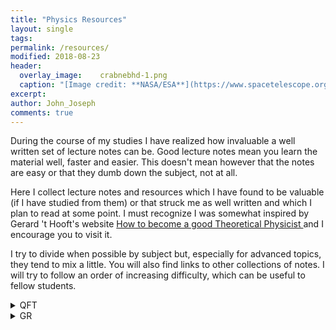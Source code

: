 ```yaml
---
title: "Physics Resources"
layout: single
tags:
permalink: /resources/
modified: 2018-08-23
header:
  overlay_image:  	crabnebhd-1.png
  caption: "[Image credit: **NASA/ESA**](https://www.spacetelescope.org/images/heic0515a/)"
excerpt: 
author: John_Joseph
comments: true
---
```


During the course of my studies I have realized how invaluable a well written set of lecture notes can be. Good lecture notes mean you learn the material well, faster and easier. This doesn't mean however that the notes are easy or that they dumb down the subject, not at all. 



Here I collect lecture notes and resources which I have found to be valuable (if I have studied from them) or that struck me as well written and which I plan to read at some point. I must recognize I was somewhat inspired by Gerard 't Hooft's website
<a href="http://www.staff.science.uu.nl/~gadda001/goodtheorist/index.html"> How to become a good Theoretical Physicist </a> and I encourage you to visit it. 

I try to divide when possible by subject but, especially for advanced topics, they tend to mix a little. You will also find links to other collections of notes. I will try to follow an order of increasing difficulty, which can be useful to fellow students.



<details><summary>QFT</summary><br>
  
  
- David Tong's introductory <a href="http://www.damtp.cam.ac.uk/user/tong/qft.html
"> QFT </a> notes are a great place to start if you haven't encountered QFT yet. A third year student with good knowledge of QM should find them accesible.  A complementary book of roughly the same level is the one by Maggiore with the bonus of quite a few worked examples and solved problems.

-  <a href="https://zzxianyu.com/notes/">  Solutions </a> to Peskin and Schroeder by Zhong-Zhi Xianyu. Exercises, I believe,  are the backbone of a physicist's education and one should spend at least as much time doing exercises as reading the theory. Solutions to problems are then a great asset if used correctly. Although I haven't studied much from P&S, I have used it for the problems and the combination with these solutions probably make it the best place to study the fundamentals of QFT from.

- Brando Bellazzini and Stephane Lavignac's QFT II course at ENS was very good. Brando's <a href="https://sites.google.com/site/brandobellazzini/teaching?authuser=0" > website </a> has notes for all of his lectures, exercise sessions and homework problems (with solutions). The notes are handwritten but very readable, the homework is Latexed and so are the solutions. The course's two main topics are non abelian gauge theories and spontaneous symmetry breaking. Brando was often original and did not follow a textbook which makes his notes quite valuable.
  
-
  

</details>



<details><summary>GR</summary>
<p>
  
  * 
  
</p>
</details>


